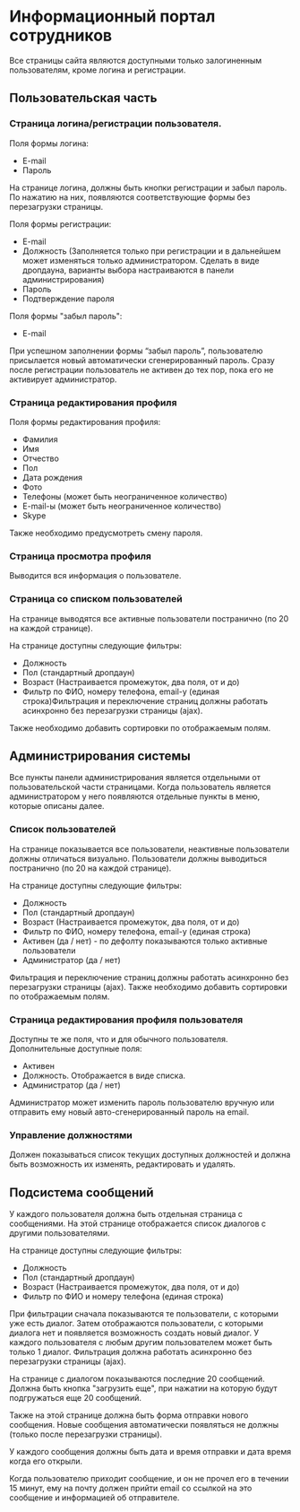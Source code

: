 # Информационный портал сотрудников

Все страницы сайта являются доступными только залогиненным пользователям, кроме логина и регистрации.

## Пользовательская часть

### Страница логина/регистрации пользователя.

Поля формы логина:

- E-mail
- Пароль

На странице логина, должны быть кнопки регистрации и забыл пароль. По нажатию на них, появляются соответствующие формы без перезагрузки страницы.

Поля формы регистрации:

- E-mail
- Должность (Заполняется только при регистрации и в дальнейшем может изменяться только администратором. Сделать в виде дропдауна, варианты выбора настраиваются в панели администрирования)
- Пароль
- Подтверждение пароля

Поля формы "забыл пароль":

- E-mail

При успешном заполнении формы “забыл пароль”, пользователю присылается новый автоматически сгенерированный пароль. Сразу после регистрации пользователь не активен до тех пор, пока его не активирует администратор.

### Страница редактирования профиля

Поля формы редактирования профиля:

- Фамилия
- Имя
- Отчество
- Пол
- Дата рождения
- Фото
- Телефоны (может быть неограниченное количество)
- E-mail-ы (может быть неограниченное количество)
- Skype

Также необходимо предусмотреть смену пароля.

### Страница просмотра профиля

Выводится вся информация о пользователе.

### Страница со списком пользователей

На странице выводятся все активные пользователи постранично (по 20 на каждой странице).

На странице доступны следующие фильтры:

- Должность
- Пол (стандартный дропдаун)
- Возраст (Настраивается промежуток, два поля, от и до)
- Фильтр по ФИО, номеру телефона, email-y (единая строка)Фильтрация и переключение страниц должны работать асинхронно без перезагрузки страницы (ajax).

Также необходимо добавить сортировки по отображаемым полям.

## Администрирования системы

Все пункты панели администрирования является отдельными от пользовательской части страницами. Когда пользователь является администратором у него появляются отдельные пункты в меню, которые описаны далее.

### Список пользователей

На странице показывается все пользователи, неактивные пользователи должны отличаться визуально. Пользователи должны выводиться постранично (по 20 на каждой странице).

На странице доступны следующие фильтры:

- Должность
- Пол (стандартный дропдаун)
- Возраст (Настраивается промежуток, два поля, от и до)
- Фильтр по ФИО, номеру телефона, email-y (единая строка)
- Активен (да / нет) - по дефолту показываются только активные пользователи
- Администратор (да / нет)

Фильтрация и переключение страниц должны работать асинхронно без перезагрузки страницы (ajax). Также необходимо добавить сортировки по отображаемым полям.

### Страница редактирования профиля пользователя

Доступны те же поля, что и для обычного пользователя. Дополнительные доступные поля:

- Активен
- Должность. Отображается в виде списка.
- Администратор (да / нет)

Администратор может изменить пароль пользователю вручную или отправить ему новый авто-сгенерированный пароль на email.

### Управление должностями

Должен показываться список текущих доступных должностей и должна быть возможность их изменять, редактировать и удалять.

## Подсистема сообщений

У каждого пользователя должна быть отдельная страница с сообщениями. На этой странице отображается список диалогов с другими пользователями.

На странице доступны следующие фильтры:

- Должность
- Пол (стандартный дропдаун)
- Возраст (Настраивается промежуток, два поля, от и до)
- Фильтр по ФИО и номеру телефона (единая строка)

При фильтрации сначала показываются те пользователи, с которыми уже есть диалог. Затем отображаются пользователи, с которыми диалога нет и появляется возможность создать новый диалог. У каждого пользователя с любым другим пользователем может быть только 1 диалог. Фильтрация должна работать асинхронно без перезагрузки страницы (ajax).

На странице с диалогом показываются последние 20 сообщений. Должна быть кнопка "загрузить еще", при нажатии на которую будут подгружаться еще 20 сообщений.

Также на этой странице должна быть форма отправки нового сообщения. Новые сообщения автоматически появляться не должны (только после перезагрузки страницы).

У каждого сообщения должны быть дата и время отправки и дата время когда его открыли.

Когда пользователю приходит сообщение, и он не прочел его в течении 15 минут, ему на почту должен прийти email со ссылкой на это сообщение и информацией об отправителе.
